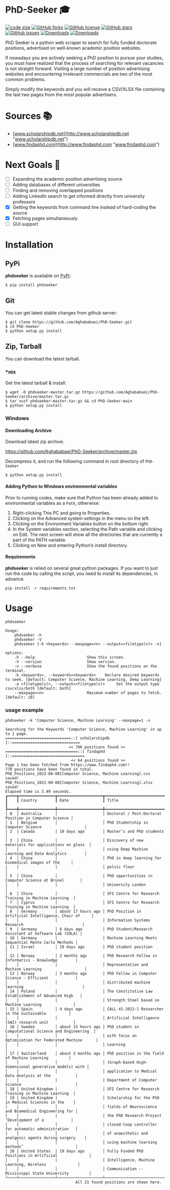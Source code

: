 # PhD-Seeker 🎓

[![code size](https://img.shields.io/github/languages/code-size/Aghababaei/PhD-Seeker?style=social)](https://github.com/Aghababaei/PhD-Seeker/archive/master.zip)
[![GitHub forks](https://img.shields.io/github/forks/Aghababaei/PhD-Seeker?style=social)](https://github.com/Aghababaei/PhD-Seeker/network/members)
[![GitHub license](https://img.shields.io/github/license/Aghababaei/PhD-Seeker?style=social)](https://github.com/Aghababaei/PhD-Seeker/blob/main/LICENSE)
[![GitHub stars](https://img.shields.io/github/stars/Aghababaei/PhD-Seeker?style=social)](https://github.com/Aghababaei/PhD-Seeker/stargazers)
[![GitHub issues](https://img.shields.io/github/issues/Aghababaei/PhD-Seeker?style=social)](https://github.com/Aghababaei/PhD-Seeker/issues)
[![Downloads](https://pepy.tech/badge/phdseeker)](https://pepy.tech/project/phdseeker)
[![Downloads](https://pepy.tech/badge/phdseeker/month)](https://pepy.tech/project/phdseeker)


PhD Seeker is a python web scraper to search for fully funded doctorate positions, advertised on well-known academic position websites.

If nowadays you are actively seeking a PhD position to pursue your studies, you must have realized that the process of searching for relevant vacancies is not straight forward. Visiting a large number of position advertising websites and encountering irrelevant commercials are two of the most common problems.

Simply modify the keywords and you will receive a CSV/XLSX file containing the last two pages from the most popular advertisers.

# Sources 📚
- [www.scholarshipdb.net](http://www.scholarshipdb.net  "www.scholarshipdb.net")
- [www.findaphd.com](http://www.findaphd.com "www.findaphd.com")


# Next Goals 🎯
- [ ] Expanding the academic position advertising source
- [ ] Adding databases of different universities
- [ ] Finding and removing overlapped positions
- [ ] Adding LinkedIn search to get informed directly from university professors
- [X] Getting the keywords from command line instead of hard-coding the source
- [X] Fetching pages simultaneously
- [ ] GUI support

Installation
==============

## PyPi

**phdseeker** is available on [PyPi](http://pypi.python.org/pypi/phdseeker):

    $ pip install phdseeker

## Git

You can get latest stable changes from github server:

    $ git clone https://github.com/Aghababaei/PhD-Seeker.git
    $ cd PhD-Seeker
    $ python setup.py install

## Zip, Tarball

You can download the latest tarball.

### *nix

Get the latest tarball & install:

    $ wget -O phdseeker-master.tar.gz https://github.com/Aghababaei/PhD-Seeker/archive/master.tar.gz
    $ tar xvzf phdseeker-master.tar.gz && cd PhD-Seeker-main
    $ python setup.py install

### Windows

#### Downloading Archive

Download latest zip archive.

https://github.com/Aghababaei/PhD-Seeker/archive/master.zip

Decompress it, and run the following command in root directory of `PhD-Seeker`

    $ python setup.py install

#### Adding Python to Windows environmental variables

Prior to running codes, make sure that Python has been already added to environmental variables as a `Path`, otherwise:

1. Right-clicking This PC and going to Properties.
2. Clicking on the Advanced system settings in the menu on the left.
3. Clicking on the Environment Variables button o​n the bottom right.
4. In the System variables section, selecting the Path variable and clicking on Edit. The next screen will show all the directories that are currently a part of the PATH variable.
5. Clicking on New and entering Python’s install directory.


#### Requirements
**phdseeker**  is relied on several great python packages.
If you want to just run the code by calling the script, you need to install its dependencies, in advance.
```
pip install -r requirements.txt
```

# Usage
```
phdseeker

Usage:
    phdseeker -h
    phdseeker -V
    phdseeker [-k <keywords> --maxpage=<n> --output=<filetype(s)> -v]

options:
    -h --help                       Show this screen.
    -V --version                    Show version.
    -v --verbose                    Show the found positions on the terminal.
    -k <keywords>, --keywords=<keywords>    Declare desired keywords to seek. [default: Computer Science, Machine Learning, Deep Learning]
    -o <filetype(s)>, --output=<filetype(s)>     Set the output type csv/xlsx/both [default: both]
    --maxpage=<n>                   Maximum number of pages to fetch. [default: 10]
```
### usage example
```
phdseeker -k 'Computer Science, Machine Learning' --maxpage=1 -v

Searching for the Keywords 'Computer Science, Machine Learning' in up to 1 page.
=============================::[ scholarshipdb ]::==============================
                            << 706 positions found >>
================================::[ findaphd ]::================================
                             << 64 positions found >>
Page 1 has been fetched from https://www.findaphd.com!!
770 positions have been found in total.
PhD_Positions_2022-08-08[Computer Science, Machine Learning].csv saved!
PhD_Positions_2022-08-08[Computer Science, Machine Learning].xlsx saved!
Elapsed time is 3.49 seconds.
┏━━━━┳━━━━━━━━━━━━━━━━┳━━━━━━━━━━━━━━━━━━━━┳━━━━━━━━━━━━━━━━━━━━━━━━━━━━━━━━━━━━━━━━━━━━━━━━━━━━━━━┓
┃    ┃ Country        ┃ Date               ┃ Title                                                 ┃
┡━━━━╇━━━━━━━━━━━━━━━━╇━━━━━━━━━━━━━━━━━━━━╇━━━━━━━━━━━━━━━━━━━━━━━━━━━━━━━━━━━━━━━━━━━━━━━━━━━━━━━┩
│ 0  │ Australia      │                    │ Doctoral / Post-Doctoral Position in Computer Science │
│ 1  │ Belgium        │                    │ PhD Studentship in Computer Science                   │
│ 2  │ Canada         │ 10 days ago        │ Master’s and PhD students                             │
│ 3  │ China          │                    │ Discovery of new materials for applications on glass  │
│    │                │                    │ using Deep Machine Learning and Data Analytics        │
│ 4  │ China          │                    │ PhD in deep learning for biomedical images of the     │
│    │                │                    │ pelvic floor                                          │
│ 5  │ China          │                    │ PhD opportunities in Computer Science at Brunel       │
│    │                │                    │ University London                                     │
│ 6  │ China          │                    │ SFI Centre for Research Training in Machine Learning  │
│ 7  │ Cyprus         │                    │ SFI Centre for Research Training in Machine Learning  │
│ 8  │ Germany        │ about 17 hours ago │ PhD Position in Artificial Intelligence, Chair of     │
│    │                │                    │ Information Systems Research                          │
│ 9  │ Germany        │ 6 days ago         │ PhD Student/Research Assistant at Software Lab (SOLA) │
│ 10 │ Germany        │                    │ Machine Learning Meets Sequential Monte Carlo Methods │
│ 11 │ Israel         │ 19 days ago        │ PhD student position                                  │
│ 12 │ Norway         │ 2 months ago       │ PhD Research Fellow in Informatics - Knowledge        │
│    │                │                    │ Representation and Machine Learning                   │
│ 13 │ Norway         │ 3 months ago       │ PhD Fellow in Computer Science - Efficient            │
│    │                │                    │ distributed machine learning                          │
│ 14 │ Poland         │                    │ The Constitutive Law Establishment of Advanced High   │
│    │                │                    │ Strength Steel based on Machine Learning              │
│ 15 │ Spain          │ 4 days ago         │ CALL 41-2022-1 Researcher in the Sustainable          │
│    │                │                    │ Artificial Intelligence (SAI) research unit           │
│ 16 │ Sweden         │ about 15 hours ago │ PhD student in Computational Science and Engineering  │
│    │                │                    │ with focus on Optimization for Federated Machine      │
│    │                │                    │ Learning                                              │
│ 17 │ Switzerland    │ about 2 months ago │ PhD position in the field of Machine Learning         │
│    │                │                    │ (Graph-based High-dimensional generative models) with │
│    │                │                    │ application to Medical Data Analysis at the           │
│    │                │                    │ Department of Computer Science                        │
│ 18 │ United Kingdom │                    │ SFI Centre for Research Training in Machine Learning  │
│ 19 │ United Kingdom │                    │ Scholarship for the PhD in Medical Sciences in the    │
│    │                │                    │ fields of Neuroscience and Biomedical Engineering for │
│    │                │                    │ the PhD Research Project ‘Development of a            │
│    │                │                    │ closed-loop controller for automatic administration   │
│    │                │                    │ of anaesthetic and analgesic agents during surgery    │
│    │                │                    │ using machine learning methods’                       │
│ 20 │ United States  │ 19 days ago        │ Fully Funded PhD Positions in Artificial              │
│    │                │                    │ Intelligence, Machine Learning, Wireless              │
│    │                │                    │ Communication -- Mississippi State University         │
└────┴────────────────┴────────────────────┴───────────────────────────────────────────────────────┘
                               All 21 found positions are shown here.
```